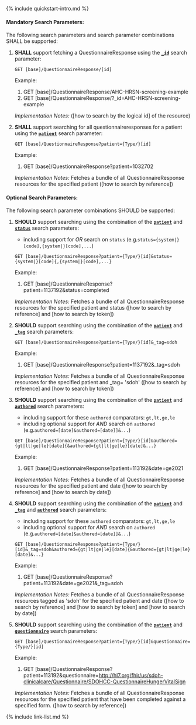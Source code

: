 {% include quickstart-intro.md %}

#### Mandatory Search Parameters:

The following search parameters and search parameter combinations SHALL be supported:

1. **SHALL** support fetching a QuestionnaireResponse using the **[`_id`](SearchParameter-us-core-questionnaireresponse-id.html)** search parameter:

    `GET [base]/QuestionnaireResponse/[id]`

    Example:

      1. GET [base]/QuestionnaireResponse/AHC-HRSN-screening-example
      1. GET [base]/QuestionnaireResponse/?_id=AHC-HRSN-screening-example

    *Implementation Notes:*  ([how to search by the logical id] of the resource)

1. **SHALL** support searching for all questionnaireresponses for a patient using the **[`patient`](SearchParameter-us-core-questionnaireresponse-patient.html)** search parameter:

    `GET [base]/QuestionnaireResponse?patient={Type/}[id]`

    Example:

      1. GET [base]/QuestionnaireResponse?patient=1032702

    *Implementation Notes:* Fetches a bundle of all QuestionnaireResponse resources for the specified patient ([how to search by reference])


#### Optional Search Parameters:

The following search parameter combinations SHOULD be supported:

1. **SHOULD** support searching using the combination of the **[`patient`](SearchParameter-us-core-questionnaireresponse-patient.html)** and **[`status`](SearchParameter-us-core-questionnaireresponse-status.html)** search parameters:
    - including support for *OR* search on `status` (e.g.`status={system|}[code],{system|}[code],...`)

    `GET [base]/QuestionnaireResponse?patient={Type/}[id]&status={system|}[code]{,{system|}[code],...}`

    Example:

      1. GET [base]/QuestionnaireResponse?patient=1137192&amp;status=completed

    *Implementation Notes:* Fetches a bundle of all QuestionnaireResponse resources for the specified patient and status ([how to search by reference] and [how to search by token])

1. **SHOULD** support searching using the combination of the **[`patient`](SearchParameter-us-core-questionnaireresponse-patient.html)** and **[`_tag`](SearchParameter-us-core-questionnaireresponse-tag.html)** search parameters:

    `GET [base]/QuestionnaireResponse?patient={Type/}[id]&_tag=sdoh`

    Example:

      1. GET [base]/QuestionnaireResponse?patient=1137192&amp;_tag=sdoh

    *Implementation Notes:* Fetches a bundle of all QuestionnaireResponse resources for the specified patient and  _tag= &#39;sdoh&#39; ([how to search by reference] and [how to search by token])

1. **SHOULD** support searching using the combination of the **[`patient`](SearchParameter-us-core-questionnaireresponse-patient.html)** and **[`authored`](SearchParameter-us-core-questionnaireresponse-authored.html)** search parameters:
    - including support for these `authored` comparators: `gt,lt,ge,le`
    - including optional support for *AND* search on `authored` (e.g.`authored=[date]&authored=[date]]&...`)

    `GET [base]/QuestionnaireResponse?patient={Type/}[id]&authored={gt|lt|ge|le}[date]{&authored={gt|lt|ge|le}[date]&...}`

    Example:

      1. GET [base]/QuestionnaireResponse?patient=113192&amp;date=ge2021

    *Implementation Notes:* Fetches a bundle of all QuestionnaireResponse resources for the specified patient and date ([how to search by reference] and [how to search by date])

1. **SHOULD** support searching using the combination of the **[`patient`](SearchParameter-us-core-questionnaireresponse-patient.html)** and **[`_tag`](SearchParameter-us-core-questionnaireresponse-tag.html)** and **[`authored`](SearchParameter-us-core-questionnaireresponse-authored.html)** search parameters:
    - including support for these `authored` comparators: `gt,lt,ge,le`
    - including optional support for *AND* search on `authored` (e.g.`authored=[date]&authored=[date]]&...`)

    `GET [base]/QuestionnaireResponse?patient={Type/}[id]&_tag=sdoh&authored={gt|lt|ge|le}[date]{&authored={gt|lt|ge|le}[date]&...}`

    Example:

      1. GET [base]/QuestionnaireResponse?patient=113192&amp;date=ge2021&amp;_tag=sdoh

    *Implementation Notes:* Fetches a bundle of all QuestionnaireResponse resources tagged as &#39;sdoh&#39; for the specified patient and date ([how to search by reference] and [how to search by token] and [how to search by date])

1. **SHOULD** support searching using the combination of the **[`patient`](SearchParameter-us-core-questionnaireresponse-patient.html)** and **[`questionnaire`](SearchParameter-us-core-questionnaireresponse-questionnaire.html)** search parameters:

    `GET [base]/QuestionnaireResponse?patient={Type/}[id]&questionnaire={Type/}[id]`

    Example:

      1. GET [base]/QuestionnaireResponse?patient=113192&amp;questionnaire=http://hl7.org/fhir/us/sdoh-clinicalcare/Questionnaire/SDOHCC-QuestionnaireHungerVitalSign

    *Implementation Notes:* Fetches a bundle of all QuestionnaireResponse resources for the specified patient that have been completed against a specified form. ([how to search by reference])



{% include link-list.md %}
